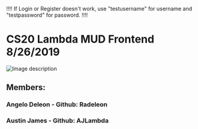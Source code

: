 !!!! If Login or Register doesn't work, use "testusername" for username and "testpassword" for password. !!!!

# CS20 Lambda MUD Frontend  8/26/2019
![Image description](https://i.ibb.co/88QV8Kg/Screen-Shot-2019-08-28-at-11-53-26-AM.png)
## Members:
### Angelo Deleon - Github: Radeleon
### Austin James - Github: AJLambda
